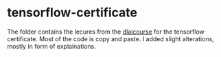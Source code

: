 # tensorflow-certificate

The folder contains the lecures from the [dlaicourse](https://github.com/lmoroney/dlaicourse) for the tensorflow certificate. Most of the code is copy and paste. I added slight alterations, mostly in form of explainations.
